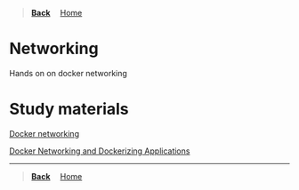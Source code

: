 >**[Back](../README.md)**
&emsp;[Home](/README.md)

# Networking

Hands on on docker networking

# Study materials

[Docker networking](https://capgemini.udemy.com/course/learn-docker/learn/lecture/7894034#overview)

[Docker Networking and Dockerizing Applications](https://capgemini.udemy.com/course/docker-tutorial/learn/lecture/16396228#overview)

---
>**[Back](../README.md)**
&emsp;[Home](/README.md)
